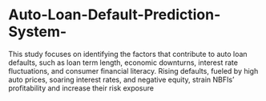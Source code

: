 # Auto-Loan-Default-Prediction-System-
This study focuses  on identifying the factors that contribute to auto loan defaults, such as loan term length,  economic downturns, interest rate fluctuations, and consumer financial literacy. Rising defaults,  fueled by high auto prices, soaring interest rates, and negative equity, strain NBFIs’ profitability  and increase their risk exposure
